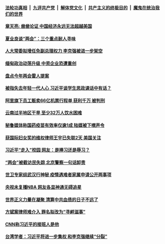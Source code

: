 

####  [法轮功真相](../../../../basic/blob/master/README.md?t=03100801) &nbsp;|&nbsp; [九评共产党](../../../../9ping.md/blob/master/README.md?t=03100801) &nbsp;|&nbsp; [解体党文化](../../../../jtdwh.md/blob/master/README.md?t=03100801)  &nbsp;|&nbsp; [共产主义的终极目的](../../../../gczydzjmd.md/blob/master/README.md?t=03100801) &nbsp;|&nbsp; [魔鬼在统治我们的世界](../../../../mgztzwmdsj.md/blob/master/README.md?t=03100801) 

#### [章天亮: 凿凿论证 中国经济永远无法超越美国](../pages/soh5/482507.md?t=03100801) 
#### [夏业良谈“两会”：三个重点耐人寻味](../pages/soh5/482405.md?t=03100801) 
#### [人大常委拟增任免副总理权力 李克强被进一步架空](../pages/soh5/482372.md?t=03100801) 
#### [缅甸政治动荡升级 中资企业恐遭重创](../pages/soh5/482309.md?t=03100801) 
#### [盘点今年两会雷人提案](../pages/soh5/482366.md?t=03100801) 
#### [被指失去年轻一代人心 习近平谈学生思政课话中有话？](../pages/soh5/482360.md?t=03100801) 
#### [阿里旗下员工贩卖66亿机票行程单 获利千万 被判刑](../pages/soh5/482348.md?t=03100801) 
#### [云南过半地区干旱 至少32万人饮水困难](../pages/soh5/482312.md?t=03100801) 
#### [秘鲁媒体称国药疫苗有效率仅逾1成 陆媒被下噤声令](../pages/soh5/482294.md?t=03100801) 
#### [获国际妇女奖的维权律师王宇已失联2天 美国关注](../pages/soh5/482264.md?t=03100801) 
#### [习近平“走入”校园  网友：是捧习还是辱习？](../pages/soh5/482237.md?t=03100801) 
#### [“两会”被截访民失踪 北京警察一句话卸责](../pages/soh5/482222.md?t=03100801) 
#### [世卫专家组武汉行神秘 疫情遇难者家属申请公开两事项](../pages/soh5/482177.md?t=03100801) 
#### [央视未复播NBA 网友各显神通无碍追星](../pages/soh5/482159.md?t=03100801) 
#### [世界正义力量在凝聚 清算中共血债的日子不远了](../pages/soh5/482147.md?t=03100801) 
#### [方斌案律师难介入 罪名拟改为“寻衅滋事”](../pages/soh5/482030.md?t=03100801) 
#### [CNN称习近平的接班人是他](../pages/soh5/482039.md?t=03100801) 
#### [台湾学者：习近平将进一步集权 和李克强继续“分裂”](../pages/soh5/482036.md?t=03100801) 
